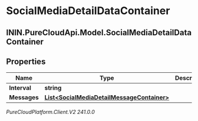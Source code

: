 # SocialMediaDetailDataContainer

## ININ.PureCloudApi.Model.SocialMediaDetailDataContainer

## Properties

|Name | Type | Description | Notes|
|------------ | ------------- | ------------- | -------------|
| **Interval** | **string** |  | [optional] |
| **Messages** | [**List&lt;SocialMediaDetailMessageContainer&gt;**](SocialMediaDetailMessageContainer) |  | [optional] |



_PureCloudPlatform.Client.V2 241.0.0_
